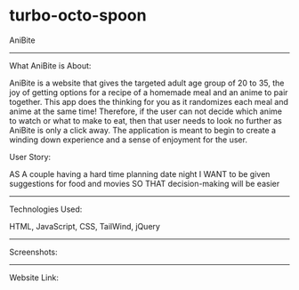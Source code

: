 # turbo-octo-spoon
AniBite
___________


What AniBite is About:

AniBite is a website that gives the targeted adult age group of 20 to 35, the joy of getting options for a recipe of a homemade meal and an anime to pair together. This app does the thinking for you as it randomizes each meal and anime at the same time! Therefore, if the user can not decide which anime to watch or what to make to eat, then that user needs to look no further as AniBite is only a click away. The application is meant to begin to create a winding down experience and a sense of enjoyment for the user.

User Story:

AS A couple having a hard time planning date night
I WANT to be given suggestions for food and movies
SO THAT decision-making will be easier

___________


Technologies Used:

HTML, JavaScript, CSS, TailWind, jQuery

___________

Screenshots:


___________

Website Link:





